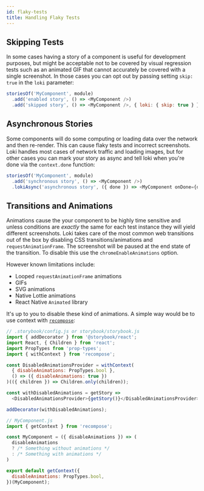 ```yaml
---
id: flaky-tests
title: Handling Flaky Tests
---
```


## Skipping Tests

In some cases having a story of a component is useful for development purposes, but might be acceptable not to be covered by visual regression tests such as an animated GIF that cannot accurately be covered with a single screenshot. In those cases you can opt out by passing setting `skip: true` in the `loki` parameter:

```js
storiesOf('MyComponent', module)
  .add('enabled story', () => <MyComponent />)
  .add('skipped story', () => <MyComponent />, { loki: { skip: true } });
```

## Asynchronous Stories

Some components will do some computing or loading data over the network and then re-render. This can cause flaky tests and incorrect screenshots. Loki handles most cases of network traffic and loading images, but for other cases you can mark your story as async and tell loki when you're done via the `context.done` function:

```js
storiesOf('MyComponent', module)
  .add('synchronous story', () => <MyComponent />)
  .lokiAsync('asynchronous story', ({ done }) => <MyComponent onDone={done} />);
```

## Transitions and Animations

Animations cause the your component to be highly time sensitive and unless conditions are _exactly_ the same for each test instance they will yield different screenshots. Loki takes care of the most common web transitions out of the box by disabling CSS transitions/animations and `requestAnimationFrame`. The screenshot will be paused at the end state of the transition. To disable this use the `chromeEnableAnimations` option.

However known limitations include:

- Looped `requestAnimationFrame` animations
- GIFs
- SVG animations
- Native Lottie animations
- React Native `Animated` library

It's up to you to disable these kind of animations. A simple way would be to use context with [`recompose`](https://github.com/acdlite/recompose):

```js
// .storybook/config.js or storybook/storybook.js
import { addDecorator } from '@storybook/react';
import React, { Children } from 'react';
import PropTypes from 'prop-types';
import { withContext } from 'recompose';

const DisabledAnimationsProvider = withContext(
  { disableAnimations: PropTypes.bool },
  () => ({ disableAnimations: true })
)(({ children }) => Children.only(children));

const withDisabledAnimations = getStory =>
  <DisabledAnimationsProvider>{getStory()}</DisabledAnimationsProvider>;

addDecorator(withDisabledAnimations);

// MyComponent.js
import { getContext } from 'recompose';

const MyComponent = ({ disableAnimations }) => (
  disableAnimations
  ? /* Something without animations */
  : /* Something with animations */
)

export default getContext({
  disableAnimations: PropTypes.bool,
})(MyComponent);
```
